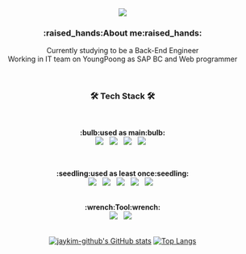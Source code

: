  <div align=center>
<img src="https://capsule-render.vercel.app/api?type=transparent&&color=auto&height=300&section=header&text=Wellcome&fontSize=90&fontColor=d6ace6" />
</div>

<h3 align="center"><b>:raised_hands:About me:raised_hands:</b></h3>
 <div align=center>
  
Currently studying to be a Back-End Engineer
  <br>
Working in IT team on YoungPoong as SAP BC and Web programmer
  <br>
  
</div>

<br>
<h3 align="center"><b>🛠 Tech Stack 🛠</b></h3>
</br>
<p align="center"><b>:bulb:used as main:bulb:</b>
</br>
<img src="https://img.shields.io/badge/JAVA-007396?style=flat-square&logo=Java&logoColor=white"/></a> &nbsp 
<img src="https://img.shields.io/badge/MySQL-4479A1?style=flat-square&logo=MySQL&logoColor=white"/></a> &nbsp 
<img src="https://img.shields.io/badge/Spring-brightgreen?style=flat-square&logo=Spring&logoColor=white"/></a> &nbsp 
<img src="https://img.shields.io/badge/mybatis-232F3E?style=flat-square&logo=%20AWS&logoColor=white"/></a> &nbsp </p>
<br>
<p align="center"><b>:seedling:used as least once:seedling:</b>
</br>
<img src="https://img.shields.io/badge/HTML5-E34F26?style=flat-square&logo=HTML5&logoColor=white"/></a> &nbsp
<img src="https://img.shields.io/badge/CSS3-1572B6?style=flat-square&logo=CSS3&logoColor=white"/></a> &nbsp
<img src="https://img.shields.io/badge/JavaScript-F7DF1E?style=flat-square&logo=JavaScript&logoColor=white"/></a> &nbsp
<img src="https://img.shields.io/badge/Node.js-339933?style=flat-square&logo=Node.js&logoColor=white"/></a> &nbsp
<img src="https://img.shields.io/badge/Python-blue?style=flat-square&logo=Python&logoColor=white"/></a> &nbsp
<br>
<br>
<p align="center"><b>:wrench:Tool:wrench:</b>
</br>
<img src="https://img.shields.io/badge/Git-black?style=flat-square&logo=Git&logoColor=white"/></a> &nbsp
<img src="https://img.shields.io/badge/Eclipse-purple?style=flat-square&logo=Eclipse&logoColor=white"/></a> &nbsp
<br>
<br>


 <div align=center>
  
[![jaykim-github's GitHub stats](https://github-readme-stats.vercel.app/api?username=jaykim-github)](https://github.com/jaykim-github/github-readme-stats)
[![Top Langs](https://github-readme-stats.vercel.app/api/top-langs/?username=jaykim-github&langs_count=8)](https://github.com/jaykim-github/github-readme-stats)
  
  </div>
